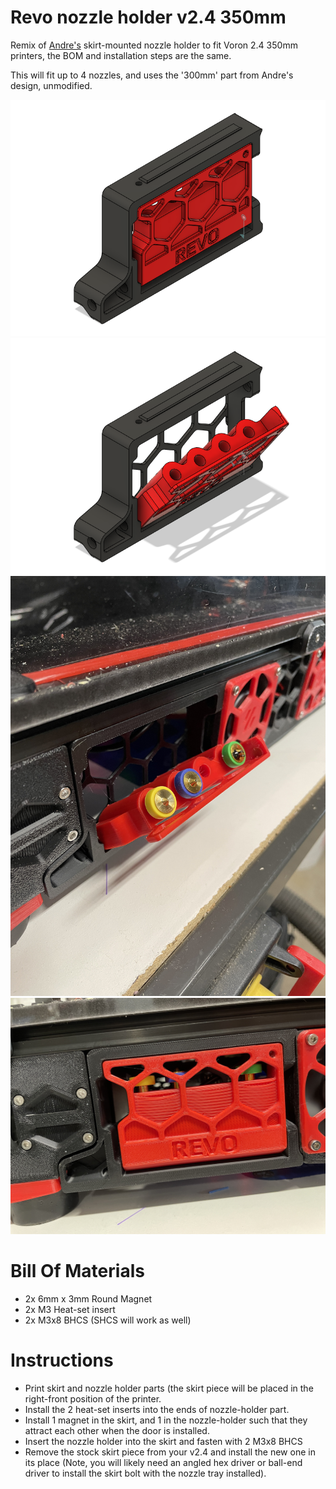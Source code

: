 # Revo nozzle holder v2.4 350mm
Remix of [Andre's](https://github.com/VoronDesign/VoronUsers/tree/master/printer_mods/Andre/Revo_Nozzle_Skirt_Trident) skirt-mounted nozzle holder to fit Voron 2.4 350mm printers, the BOM and installation steps are the same.

This will fit up to 4 nozzles, and uses the '300mm' part from Andre's design, unmodified.

![CAD View 1](./Images/Revo%20Nozzle%20Holder%20-%20v2%20350%20v3.png)
![CAD View 2](./Images/Revo%20Nozzle%20Holder%20-%20v2%20350%20v4.png)
![Installed Open](./Images/IMG_0557.jpg)
![Installed Closed](./Images/IMG_0558.jpg)

# Bill Of Materials

- 2x 6mm x 3mm Round Magnet
- 2x M3 Heat-set insert
- 2x M3x8 BHCS (SHCS will work as well)


# Instructions

- Print skirt and nozzle holder parts (the skirt piece will be placed in the right-front position of the printer.
- Install the 2 heat-set inserts into the ends of nozzle-holder part.
- Install 1 magnet in the skirt, and 1 in the nozzle-holder such that they attract each other when the door is installed.
- Insert the nozzle holder into the skirt and fasten with 2 M3x8 BHCS
- Remove the stock skirt piece from your v2.4 and install the new one in its place (Note, you will likely need an angled hex driver or ball-end driver to install the skirt bolt with the nozzle tray installed).
